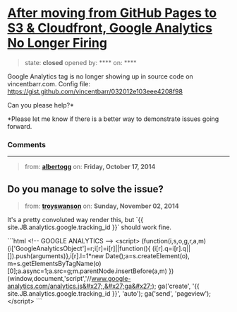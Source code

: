 # [After moving from GitHub Pages to S3 &amp; Cloudfront, Google Analytics No Longer Firing](https://github.com/jekyll/jekyll-help/issues/164)

> state: **closed** opened by: **** on: ****

Google Analytics tag is no longer showing up in source code on vincentbarr.com. Config file: https://gist.github.com/vincentbarr/032012e103eee4208f98

Can you please help?*

*Please let me know if there is a better way to demonstrate issues going forward. 

### Comments

---
> from: [**albertogg**](https://github.com/jekyll/jekyll-help/issues/164#issuecomment-59591841) on: **Friday, October 17, 2014**

Do you manage to solve the issue?
---
> from: [**troyswanson**](https://github.com/jekyll/jekyll-help/issues/164#issuecomment-61438896) on: **Sunday, November 02, 2014**

It&#x27;s a pretty convoluted way render this, but &#x60;{{ site.JB.analytics.google.tracking_id }}&#x60; should work fine.

&#x60;&#x60;&#x60;html
&lt;!-- GOOGLE ANALYTICS --&gt;
  &lt;script&gt;
    (function(i,s,o,g,r,a,m){i[&#x27;GoogleAnalyticsObject&#x27;]=r;i[r]=i[r]||function(){
    (i[r].q=i[r].q||[]).push(arguments)},i[r].l=1*new Date();a=s.createElement(o),
    m=s.getElementsByTagName(o)[0];a.async=1;a.src=g;m.parentNode.insertBefore(a,m)
    })(window,document,&#x27;script&#x27;,&#x27;//www.google-analytics.com/analytics.js&#x27;,&#x27;ga&#x27;);
    ga(&#x27;create&#x27;, &#x27;{{ site.JB.analytics.google.tracking_id }}&#x27;, &#x27;auto&#x27;);
    ga(&#x27;send&#x27;, &#x27;pageview&#x27;);
  &lt;/script&gt;
&#x60;&#x60;&#x60;

